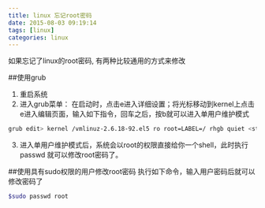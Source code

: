 ```yaml
---
title: linux 忘记root密码
date: 2015-08-03 09:19:14
tags: [linux]
categories: linux
---
```


如果忘记了linux的root密码, 有两种比较通用的方式来修改

##使用grub
1. 重启系统
2. 进入grub菜单： 在启动时，点击e进入详细设置；将光标移动到kernel上点击e进入编辑页面，输入如下指令，回车之后，按b就可以进入单用户维护模式
```bash
grub edit> kernel /vmlinuz-2.6.18-92.el5 ro root=LABEL=/ rhgb quiet <strong>single</strong>
```
3. 进入单用户维护模式后，系统会以root的权限直接给你一个shell，此时执行 passwd 就可以修改root密码了。

##使用具有sudo权限的用户修改root密码
执行如下命令，输入用户密码后就可以修改密码了
```bash
$sudo passwd root
```
